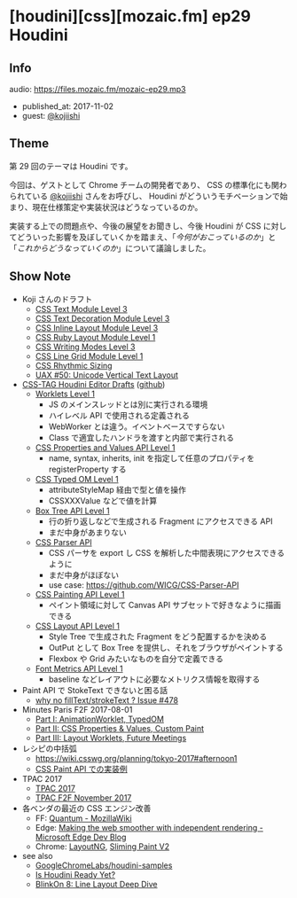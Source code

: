 # [houdini][css][mozaic.fm] ep29 Houdini

## Info

audio: https://files.mozaic.fm/mozaic-ep29.mp3

- published_at: 2017-11-02
- guest: [@kojiishi](https://twitter.com/kojiishi)


## Theme

第 29 回のテーマは Houdini です。

今回は、ゲストとして Chrome チームの開発者であり、 CSS の標準化にも関わられている [@kojiishi](https://twitter.com/kojiishi) さんをお呼びし、 Houdini がどういうモチベーションで始まり、現在仕様策定や実装状況はどうなっているのか。

実装する上での問題点や、今後の展望をお聞きし、今後 Houdini が CSS に対してどういった影響を及ぼしていくかを踏まえ、「*今何がおこっているのか*」と「*これからどうなっていくのか*」について議論しました。


## Show Note

- Koji さんのドラフト
  - [CSS Text Module Level 3](https://drafts.csswg.org/css-text-3/)
  - [CSS Text Decoration Module Level 3](https://drafts.csswg.org/css-text-decor-3/)
  - [CSS Inline Layout Module Level 3](https://drafts.csswg.org/css-inline/)
  - [CSS Ruby Layout Module Level 1](https://drafts.csswg.org/css-ruby/)
  - [CSS Writing Modes Level 3](https://drafts.csswg.org/css-writing-modes-3/)
  - [CSS Line Grid Module Level 1](https://drafts.csswg.org/css-line-grid/)
  - [CSS Rhythmic Sizing](https://drafts.csswg.org/css-rhythm/)
  - [UAX \#50: Unicode Vertical Text Layout](http://www.unicode.org/reports/tr50/)
- [CSS\-TAG Houdini Editor Drafts](https://drafts.css-houdini.org/) ([github](https://github.com/w3c/css-houdini-drafts))
  - [Worklets Level 1](https://drafts.css-houdini.org/worklets/)
    - JS のメインスレッドとは別に実行される環境
    - ハイレベル API で使用される定義される
    - WebWorker とは違う。イベントベースですらない
    - Class で適宜したハンドラを渡すと内部で実行される
  - [CSS Properties and Values API Level 1](https://drafts.css-houdini.org/css-properties-values-api/)
    - name, syntax, inherits, init を指定して任意のプロパティを registerProperty する
  - [CSS Typed OM Level 1](https://drafts.css-houdini.org/css-typed-om/)
    - attributeStyleMap 経由で型と値を操作
    - CSSXXXValue などで値を計算
  - [Box Tree API Level 1](https://drafts.css-houdini.org/box-tree-api/)
    - 行の折り返しなどで生成される Fragment にアクセスできる API
    - まだ中身があまりない
  - [CSS Parser API](https://drafts.css-houdini.org/css-parser-api/)
    - CSS パーサを export し CSS を解析した中間表現にアクセスできるように
    - まだ中身がほぼない
    - use case: <https://github.com/WICG/CSS-Parser-API>
  - [CSS Painting API Level 1](https://drafts.css-houdini.org/css-paint-api/)
    - ペイント領域に対して Canvas API サブセットで好きなように描画できる
  - [CSS Layout API Level 1](https://drafts.css-houdini.org/css-layout-api/)
    - Style Tree で生成された Fragment をどう配置するかを決める
    - OutPut として Box Tree を提供し、それをブラウザがペイントする
    - Flexbox や Grid みたいなものを自分で定義できる
  - [Font Metrics API Level 1](https://drafts.css-houdini.org/font-metrics-api/)
    - baseline などレイアウトに必要なメトリクス情報を取得する
- Paint API で StokeText できないと困る話
  - [why no fillText/strokeText ? Issue \#478](https://github.com/w3c/css-houdini-drafts/issues/478)
- Minutes Paris F2F 2017-08-01
  - [Part I: AnimationWorklet, TypedOM](https://lists.w3.org/Archives/Public/public-houdini/2017Aug/0001.html)
  - [Part II: CSS Properties & Values, Custom Paint](https://lists.w3.org/Archives/Public/public-houdini/2017Aug/0002.html)
  - [Part III: Layout Worklets, Future Meetings](https://lists.w3.org/Archives/Public/public-houdini/2017Aug/0003.html)
- レシピの中括弧
  - <https://wiki.csswg.org/planning/tokyo-2017#afternoon1>
  - [CSS Paint API での実装例](http://kojiishi.github.io/css-paint/curly-bracket.html)
- TPAC 2017
  - [TPAC 2017](https://wiki.csswg.org/planning/tpac-2017)
  - [TPAC F2F November 2017](https://github.com/w3c/css-houdini-drafts/wiki/TPAC-F2F-November-2017)
- 各ベンダの最近の CSS エンジン改善
  - FF: [Quantum \- MozillaWiki](https://wiki.mozilla.org/Quantum#Quantum_CSS)
  - Edge: [Making the web smoother with independent rendering \- Microsoft Edge Dev Blog](https://blogs.windows.com/msedgedev/2017/08/17/making-web-smoother-independent-rendering/)
  - Chrome: [LayoutNG](https://chromium.googlesource.com/chromium/src/+/master/third_party/WebKit/Source/core/layout/ng/README.md), [Sliming Paint V2](https://chromium.googlesource.com/chromium/src/+/master/third_party/WebKit/Source/core/paint/README.md#slimmingpaintv2-a_k_a_spv2)
- see also
  - [GoogleChromeLabs/houdini\-samples](https://github.com/GoogleChromeLabs/houdini-samples)
  - [Is Houdini Ready Yet?](https://ishoudinireadyyet.com/)
  - [BlinkOn 8: Line Layout Deep Dive](https://www.youtube.com/watch?v=kQ03a6topCM&feature=youtu.be)
